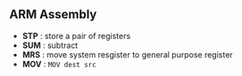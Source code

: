 ## ARM Assembly
- **STP** : store a pair of registers
- **SUM** : subtract
- **MRS** : move system resgister to general purpose register
- **MOV** : `MOV dest src`
